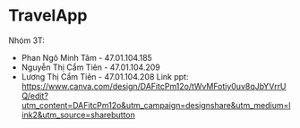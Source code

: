 # TravelApp
Nhóm 3T:
+ Phan Ngô Minh Tâm - 47.01.104.185
+ Nguyễn Thị Cẩm Tiên - 47.01.104.209
+ Lương Thị Cẩm Tiên - 47.01.104.208
Link ppt: https://www.canva.com/design/DAFitcPm12o/tWvMFotiy0uv8qJbYVrrUQ/edit?utm_content=DAFitcPm12o&utm_campaign=designshare&utm_medium=link2&utm_source=sharebutton
